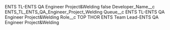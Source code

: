 <?xml version="1.0" encoding="UTF-8"?>
<CustomMetadata xmlns="http://soap.sforce.com/2006/04/metadata" xmlns:xsi="http://www.w3.org/2001/XMLSchema-instance" xmlns:xsd="http://www.w3.org/2001/XMLSchema">
    <label>ENTS TL-ENTS QA Engineer Project&amp;Welding</label>
    <protected>false</protected>
    <values>
        <field>Developer_Name__c</field>
        <value xsi:type="xsd:string">ENTS_TL_ENTS_QA_Engineer_Project_Welding</value>
    </values>
    <values>
        <field>Queue__c</field>
        <value xsi:type="xsd:string">ENTS TL-ENTS QA Engineer Project&amp;Welding</value>
    </values>
    <values>
        <field>Role__c</field>
        <value xsi:type="xsd:string">TOP THOR ENTS Team Lead-ENTS QA Engineer Project&amp;Welding</value>
    </values>
</CustomMetadata>
